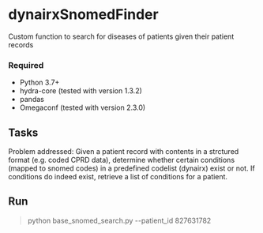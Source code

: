 # dynairxSnomedFinder
Custom function to search for diseases of patients given their patient records

### Required
- Python 3.7+
- hydra-core (tested with version 1.3.2)
- pandas
- Omegaconf (tested with version 2.3.0)

## Tasks
Problem addressed: Given a patient record with contents in a strctured format (e.g. coded CPRD data), determine whether certain conditions (mapped to snomed codes) in a predefined codelist (dynairx) exist or not. If conditions do indeed exist, retrieve a list of conditions for a patient.

## Run
> python base_snomed_search.py --patient_id 827631782

